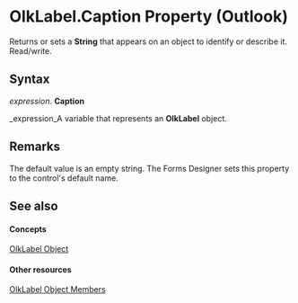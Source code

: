 
# OlkLabel.Caption Property (Outlook)

Returns or sets a  **String** that appears on an object to identify or describe it. Read/write.


## Syntax

 _expression_. **Caption**

 _expression_A variable that represents an  **OlkLabel** object.


## Remarks

The default value is an empty string. The Forms Designer sets this property to the control's default name. 


## See also


#### Concepts


 [OlkLabel Object](52e5bbb2-4b22-f308-d5d4-1a1eafad2f48.md)
#### Other resources


 [OlkLabel Object Members](fdab75ca-86a1-d3c3-b60c-b4dc3267cd6c.md)
